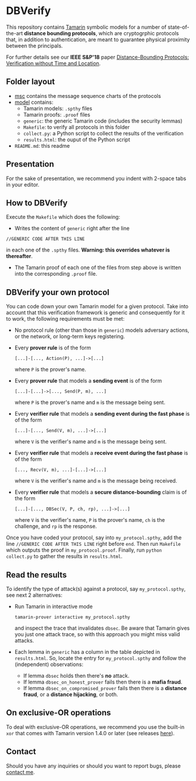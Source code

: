 # DBVerify

This repository contains [Tamarin](https://tamarin-prover.github.io/) symbolic models for a number of state-of-the-art **distance bounding protocols**, which are cryptogrphic protocols that, in addition to authentication, are meant to guarantee physical proximity between the principals.

For further details see our **IEEE S\&P'18** paper [Distance-Bounding Protocols: Verification without Time and Location](https://jorgetp.github.io/files/papers/SP18-preprint.pdf).

## Folder layout
* [msc](/msc/) contains the message sequence charts of the protocols
* [model](/model/) contains:
  * Tamarin models: ```.spthy``` files
  * Tamarin proofs: ```.proof``` files
  * ```generic```: the generic Tamarin code (includes the security lemmas)
  * ```Makefile```: to verify all protocols in this folder
  * ```collect.py```: a Python script to collect the results of the verification
  * ```results.html```: the ouput of the Python script
* ```README.md```: this readme


## Presentation
For the sake of presentation, we recommend you indent with 2-space tabs in your editor.

## How to DBVerify
Execute the ```Makefile``` which does the following:

* Writes the content of ```generic``` right after the line
```
//GENERIC CODE AFTER THIS LINE
```
in each one of the ```.spthy``` files. **Warning: this overrides whatever is thereafter**.

* The Tamarin proof of each one of the files from step above is written into the corresponding ```.proof``` file.

## DBVerify your own protocol

You can code down your own Tamarin model for a given protocol. Take into account that this verification framework is generic and consequently for it to work, the following requirements must be met:

* No protocol rule (other than those in ```generic```) models adversary actions, or the network, or long-term keys registering.
* Every **prover rule** is of the form
  ```
  [...]-[..., Action(P), ...]->[...]
  ```
  where ```P``` is the prover's name.
* Every **prover rule** that models a **sending event** is of the form
  ```
  [...]-[...]->[..., Send(P, m), ...]
  ```
  where ```P``` is the prover's name and ```m``` is the message being sent.
* Every **verifier rule** that models a **sending event during the fast phase** is of the form
   ```
   [...]-[..., Send(V, m), ...]->[...]
   ```
   where ```V``` is the verifier's name and ```m``` is the message being sent.
* Every **verifier rule** that models a **receive event during the fast phase** is of the form
   ```
   [..., Recv(V, m), ...]-[...]->[...]
   ```
   where ```V``` is the verifier's name and ```m``` is the message being received.
   
* Every **verifier rule** that models a **secure distance-bounding** claim is of the form
  ```
  [...]-[..., DBSec(V, P, ch, rp), ...]->[...]
  ```
  where ```V``` is the verifier's name, ```P``` is the prover's name, ```ch``` is the challenge, and ```rp``` is the response.

Once you have coded your protocol, say into ```my_protocol.spthy```, add the line ```//GENERIC CODE AFTER THIS LINE``` right before ```end```. Then run ```Makefile``` which outputs the proof in ```my_protocol.proof```. Finally, run ```python collect.py``` to gather the results in ```results.html```. 

## Read the results

To identify the type of attack(s) against a protocol, say ```my_protocol.spthy```, see next 2 alternatives:

* Run Tamarin in interactive mode 
  ```
  tamarin-prover interactive my_protocol.spthy
  ```
  and inspect the trace that invalidates ```dbsec```. Be aware that Tamarin gives you just one attack trace, so with this approach you might miss valid attacks.

* Each lemma in ```generic``` has a column in the table depicted in ```results.html```. So, locate the entry for ```my_protocol.spthy``` and follow the (independent) observations:
  * If lemma ```dbsec``` holds then there's **no** attack.
  * If lemma ```dbsec_on_honest_prover``` fails then there is a **mafia fraud**.
  * If lemma ```dbsec_on_compromised_prover``` fails then there is a **distance fraud**, or a **distance hijacking**, or both.

## On exclusive-OR operations

To deal with exclusive-OR operations, we recommend you use the built-in ```xor``` that comes with Tamarin version 1.4.0 or later (see releases [here](https://github.com/tamarin-prover/tamarin-prover/releases)).

## Contact

Should you have any inquiries or should you want to report bugs, please [contact me](https://jorgetp.github.io/contact/).


